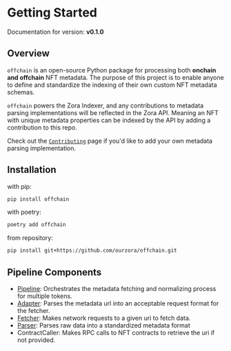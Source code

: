 # Getting Started

Documentation for version: **v0.1.0**

## Overview

`offchain` is an open-source Python package for processing both **onchain and offchain** NFT metadata.
The purpose of this project is to enable anyone to define and standardize the indexing of their own custom NFT metadata schemas.

`offchain` powers the Zora Indexer, and any contributions to metadata parsing implementations will be reflected in the Zora API.
Meaning an NFT with unique metadata properties can be indexed by the API by adding a contribution to this repo.

Check out the [`Contributing`](./contributing/guidelines.md) page if you'd like to add your own metadata parsing implementation.

## Installation

with pip:

```bash
pip install offchain
```

with poetry:

```bash
poetry add offchain
```

from repository:

```bash
pip install git+https://github.com/ourzora/offchain.git
```

## Pipeline Components

- [Pipeline](./pipeline/pipeline.md): Orchestrates the metadata fetching and normalizing process for multiple tokens.
- [Adapter](./pipeline/adapters.md): Parses the metadata url into an acceptable request format for the fetcher.
- [Fetcher](./pipeline/fetchers.md): Makes network requests to a given uri to fetch data.
- [Parser](./pipeline/parsers.md): Parses raw data into a standardized metadata format
- ContractCaller: Makes RPC calls to NFT contracts to retrieve the uri if not provided.
